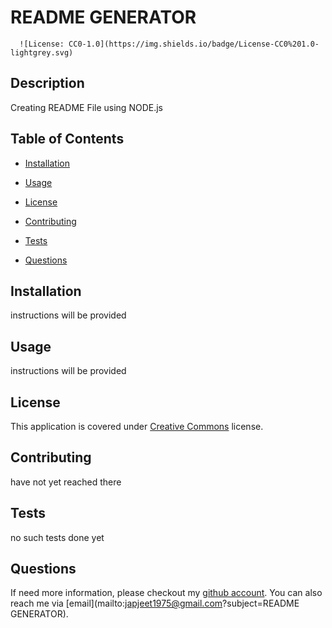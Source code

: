 
# README GENERATOR

      ![License: CC0-1.0](https://img.shields.io/badge/License-CC0%201.0-lightgrey.svg)
      
## Description
Creating README File using NODE.js
## Table of Contents
* [Installation](#Installation)
* [Usage](#Usage)

* [License](#License)
  
* [Contributing](#Contributing)
* [Tests](#Tests)
* [Questions](#Questions)
## Installation
instructions will be provided
## Usage
instructions will be provided

## License
This application is covered under [Creative Commons](
      http://creativecommons.org/publicdomain/zero/1.0/
      ) license.

## Contributing
have not yet reached there
## Tests
no such tests done yet
## Questions
If need more information, please checkout my [github account](https://github.com/japjeet1975). You can also reach me via [email](mailto:japjeet1975@gmail.com?subject=README GENERATOR).
